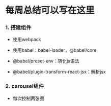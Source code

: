 # 每周总结可以写在这里

### 1. 搭建组件

- 使用webpack

- 使用babel：babel-loader，@babel/core
- @babel/preset-env：转化js语法
- @babel/plugin-transform-react-jsx：解析jsx

### 2. carousel组件

- 每次控制两张图
